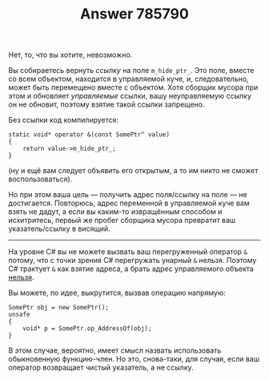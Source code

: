 ﻿---
title: "Answer 785790"
se.owner.user_id: 10105
se.owner.display_name: "VladD"
se.owner.link: "https://ru.stackoverflow.com/users/10105/vladd"
se.answer_id: 785790
se.question_id: 785708
se.post_type: answer
se.score: 2
se.is_accepted: False
---
<p>Нет, то, что вы хотите, невозможно.</p>

<p>Вы собираетесь вернуть <em>ссылку</em> на поле <code>m_hide_ptr_</code>. Это поле, вместе со всем объектом, находится в управляемой куче, и, следовательно, может быть перемещено вместе с объектом. Хотя сборщик мусора при этом и обновляет <em>управляемые</em> ссылки, вашу неуправляемую ссылку он не обновит, поэтому взятие такой ссылки запрещено.</p>

<p>Без ссылки код компилируется:</p>

<pre><code>static void* operator &amp;(const SomePtr^ value)
{
    return value-&gt;m_hide_ptr_;
}
</code></pre>

<p>(ну и ещё вам следует объявить его открытым, а то им никто не сможет воспользоваться).</p>

<p>Но при этом ваша цель — получить адрес поля/ссылку на поле — не достигается. Повторюсь, адрес переменной в управляемой куче вам взять не дадут, а если вы каким-то извращённым способом и исхитритесь, первый же пробег сборщика мусора превратит ваш указатель/ссылку в висящий.</p>

<hr>

<p>На уровне C# вы не можете вызвать ваш перегруженный оператор <code>&amp;</code> потому, что с точки зрения C# перегружать унарный <code>&amp;</code> нельзя. Поэтому C# трактует <code>&amp;</code> как взятие адреса, а брать адрес управляемого объекта <a href="https://docs.microsoft.com/en-us/dotnet/csharp/misc/cs0208" rel="nofollow noreferrer">нельзя</a>.</p>

<p>Вы можете, по идее, выкрутится, вызвав операцию напрямую:</p>

<pre><code>SomePtr obj = new SomePtr();
unsafe
{
    void* p = SomePtr.op_AddressOf(obj);
}
</code></pre>

<p>В этом случае, вероятно, имеет смысл назвать использовать обыкновенную функцию-член. Но это, снова-таки, для случая, если ваш оператор возвращает чистый указатель, а не ссылку.</p>
